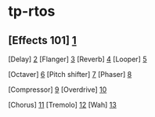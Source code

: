 tp-rtos
=======

[Effects 101]   [1]
-----------------
[Delay]         [2]
[Flanger]       [3]
[Reverb]        [4]
[Looper]        [5]

[Octaver]       [6]
[Pitch shifter] [7]
[Phaser]        [8]

[Compressor]    [9]
[Overdrive]     [10]

[Chorus]        [11]
[Tremolo]       [12]
[Wah]           [13]

   [1]: https://www.youtube.com/watch?v=zmN7fK3fKUE&list=PL405D970FF49422C6  "Effects 101"
   [2]: http://www.youtube.com/watch?v=9LWRgA597O4                           "Delay"
   [3]: http://www.youtube.com/watch?v=NAqQvs_WXs8                           "Flanger"
   [4]: http://www.youtube.com/watch?v=TZG2K0J_A3c                           "Reverb"
   [5]: http://www.youtube.com/watch?v=EPYYNzFkl9Q                           "Looper"
   [6]: http://www.youtube.com/watch?v=sdnT31AONis                           "Octaver"
   [7]: http://www.youtube.com/watch?v=qagGStK0L4I                           "Pitch shifter"
   [8]: http://www.youtube.com/watch?v=0T_L4qYRi7s                           "Phaser"
   [9]: http://www.youtube.com/watch?v=8nM5GsNNbyA                           "Compressor"
  [10]: http://www.youtube.com/watch?v=40i3_JH6FYw                           "Overdrive"
  [11]: https://www.youtube.com/watch?v=zmN7fK3fKUE                          "Chorus"
  [12]: http://www.youtube.com/watch?v=oOCNB1izw8A                           "Tremolo"
  [13]: http://www.youtube.com/watch?v=qTbuDObjZoA                           "Wah"
